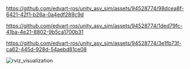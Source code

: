 https://github.com/edvart-ros/unity_asv_sim/assets/94528774/98dcea8f-6421-42f1-b26a-0a4edf289c9d

https://github.com/edvart-ros/unity_asv_sim/assets/94528774/1ded79fc-41ba-4e21-8802-9b5ca1700b31



https://github.com/edvart-ros/unity_asv_sim/assets/94528774/3e1fb73f-ca62-445d-928d-54aebd81ce08

![rviz_visualization](https://github.com/edvart-ros/unity_asv_sim/assets/94528774/2a02e5b2-a861-4397-ba7b-06fdcb66285f)
